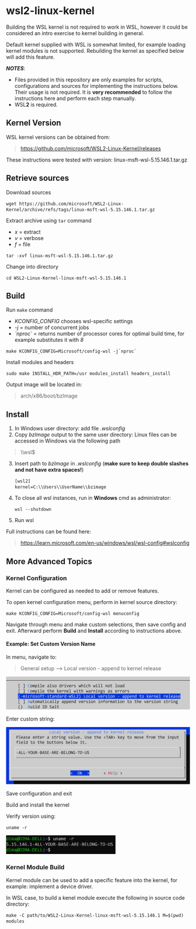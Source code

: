 # wsl2-linux-kernel

Building the WSL kernel is not required to work in WSL, however it could be considered an intro exercise to kernel building in general.

Default kernel supplied with WSL is somewhat limited, for example loading kernel modules is not supported. Rebuilding the kernel as specified below will add this feature.

***NOTES***:
* Files provided in this repository are only examples for scripts, configurations and sources for implementing the instructions below. Their usage is not required. It is **very recommended** to follow the instructions here and perform each step manually.
* WSL**2** is required.


## Kernel Version

WSL kernel versions can be obtained from:
> https://github.com/microsoft/WSL2-Linux-Kernel/releases
> 
These instructions were tested with version: linux-msft-wsl-5.15.146.1.tar.gz

## Retrieve sources
Download sources
```
wget https://github.com/microsoft/WSL2-Linux-Kernel/archive/refs/tags/linux-msft-wsl-5.15.146.1.tar.gz
```
Extract archive using `tar` command
* *x* = extract
* *v* = verbose
* *f* = file
```
tar -xvf linux-msft-wsl-5.15.146.1.tar.gz
```
Change into directory
```
cd WSL2-Linux-Kernel-linux-msft-wsl-5.15.146.1
```

## Build

Run `make` command
* *KCONFIG_CONFIG* chooses wsl-specific settings
* *-j* = number of concurrent jobs
* *\`nproc\`* = returns number of processor cores for optimal build time, for example substitutes it with *8*
```
make KCONFIG_CONFIG=Microsoft/config-wsl -j`nproc`
```

Install modules and headers
```
sudo make INSTALL_HDR_PATH=/usr modules_install headers_install
```

Output image will be located in:
> arch/x86/boot/bzImage


## Install

1. In Windows user directory: add file *.wslconfig*
2. Copy *bzImage* output to the same user directory: Linux files can be accessed in Windows via the following path
> \\\\wsl$

3. Insert path to *bzImage* in *.wslconfig* (**make sure to keep double slashes and not have extra spaces!**)
	```
	[wsl2]
	kernel=C:\\Users\\UserName\\bzimage
	```
4. To close all wsl instances, run in **Windows** cmd as administrator:
	```
	wsl --shutdown
	```
5. Run wsl


Full instructions can be found here:
> https://learn.microsoft.com/en-us/windows/wsl/wsl-config#wslconfig


## More Advanced Topics

### Kernel Configuration

Kernel can be configured as needed to add or remove features.

To open kernel configuration menu, perform in kernel source directory:
```
make KCONFIG_CONFIG=Microsoft/config-wsl menuconfig
```
Navigate through menu and make custom selections, then save config and exit. Afterward perform **Build** and **Install** according to instructions above.

#### Example: Set Custom Version Name

In menu, navigate to:
> General setup --> Local version - append to kernel release
<img src="img/kernel-config-name1.png" alt="drawing" width="600"/>

Enter custom string:

<img src="img/kernel-config-name2.png" alt="drawing" width="600"/>

Save configuration and exit

Build and install the kernel

Verify version using:
```
uname -r
```
<img src="img/kernel-config-name3.png" alt="drawing" width="300"/>


### Kernel Module Build

Kernel module can be used to add a specific feature into the kernel, for example: implement a device driver.

In WSL case, to build a kenel module execute the following in source code directory:
```
make -C path/to/WSL2-Linux-Kernel-linux-msft-wsl-5.15.146.1 M=$(pwd) modules
```


